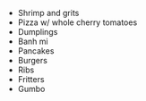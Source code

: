 * Shrimp and grits
* Pizza w/ whole cherry tomatoes
* Dumplings
* Banh mi
* Pancakes
* Burgers
* Ribs
* Fritters
* Gumbo
